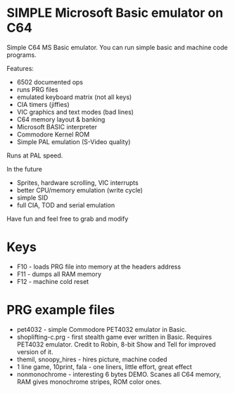 # SIMPLE Microsoft Basic emulator on C64

Simple C64 MS Basic emulator. You can run simple basic and machine code programs.

Features:
- 6502 documented ops
- runs PRG files
- emulated keyboard matrix (not all keys)
- CIA timers (jiffies)
- VIC graphics and text modes (bad lines)
- C64 memory layout & banking
- Microsoft BASIC interpreter
- Commodore Kernel ROM
- Simple PAL emulation (S-Video quality)

Runs at PAL speed.

In the future
- Sprites, hardware scrolling, VIC interrupts
- better CPU/memory emulation (write cycle)
- simple SID
- full CIA, TOD and serial emulation

Have fun and feel free to grab and modify

# Keys

- F10 - loads PRG file into memory at the headers address
- F11 - dumps all RAM memory
- F12 - machine cold reset

# PRG example files

- pet4032 - simple Commodore PET4032 emulator in Basic.
- shoplifting-c.prg - first stealth game ever written in Basic. Requires PET4032 emulator. Credit to Robin, 8-bit Show and Tell for improved version of it.
- themil, snoopy_hires - hires picture, machine coded
- 1 line game, 10print, fala - one liners, little effort, great effect
- nonmonochrome - interesting 6 bytes DEMO. Scanes all C64 memory, RAM gives monochrome stripes, ROM color ones.
